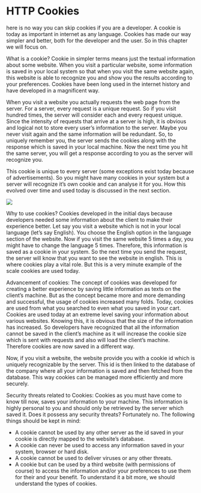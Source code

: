 # HTTP Cookies

here is no way you can skip cookies if you are a developer. A cookie is today as important in internet as any language. Cookies has made our way simpler and better, both for the developer and the user. So in this chapter we will focus on.

What is a cookie?
Cookie in simpler terms means just the textual information about some website. When you visit a particular website, some information is saved in your local system so that when you visit the same website again, this website is able to recognize you and show you the results according to your preferences. Cookies have been long used in the internet history and have developed in a magnificent way. 

When you visit a website you actually requests the web page from the server. For a server, every request is a unique request. So if you visit hundred times, the server will consider each and every request unique. Since the intensity of requests that arrive at a server is high, it is obvious and logical not to store every user’s information to the server. Maybe you never visit again and the same information will be redundant. So, to uniquely remember you, the server sends the cookies along with the response which is saved in your local machine. Now the next time you hit the same server, you will get a response according to you as the server will recognize you.

This cookie is unique to every server (some exceptions exist today because of advertisements). So you might have many cookies in your system but a server will recognize it’s own cookie and can analyse it for you. How this evolved over time and used today is discussed in the next section.

![](https://www.educative.io/v2api/editorpage/5012590601699328/image/5821048469061632)

Why to use cookies?
Cookies developed in the initial days because developers needed some information about the client to make their experience better. Let say you visit a website which is not in your local language (let’s say English). You choose the English option in the language section of the website. Now if you visit the same website 5 times a day, you might have to change the language 5 times. Therefore, this information is saved as a cookie in your system. So the next time you send the request, the server will know that you want to see the website in english. This is where cookies play a vital role. But this is a very minute example of the scale cookies are used today.

Advancement of cookies:
The concept of cookies was developed for creating a better experience by saving little information as texts on the client’s machine. But as the concept became more and more demanding and successful, the usage of cookies increased many folds. Today, cookies are used from what you searched to even what you saved in your cart. Cookies are used today at an extreme level saving your information about various websites. Knowing this, it is obvious that the size of the information has increased. So developers have recognized that all the information cannot be saved in the client’s machine as it will increase the cookie size which is sent with requests and also will load the client’s machine. Therefore cookies are now saved in a different way.

Now, if you visit a website, the website provide you with a cookie id which is uniquely recognizable by the server. This id is then linked to the database of the company where all your information is saved and then fetched from the database. This way cookies can be managed more efficiently and more securely.

Security threats related to Cookies:
Cookies as you must have come to know till now, saves your information to your machine. This information is highly personal to you and should only be retrieved by the server which saved it. Does it possess any security threats? Fortunately no. The following things should be kept in mind:

- A cookie cannot be used by any other server as the id saved in your cookie is directly mapped to the website’s database.
- A cookie can never be used to access any information saved in your system, browser or hard disk.
- A cookie cannot be used to deliver viruses or any other threats.
- A cookie but can be used by a third website (with permissions of course) to access the information and/or your preferences to use them for their and your benefit. To understand it a bit more, we should understand the types of cookies.